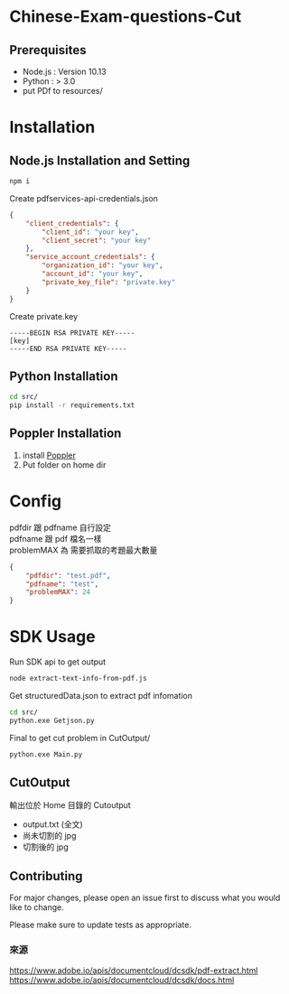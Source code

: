 # Chinese-Exam-questions-Cut
## Prerequisites
* Node.js : Version 10.13
* Python : > 3.0 
* put PDf to resources/
# Installation
## Node.js Installation and Setting
```bash
npm i
```
Create pdfservices-api-credentials.json
```json
{
    "client_credentials": {
        "client_id": "your key",
        "client_secret": "your key"
    },
    "service_account_credentials": {
        "organization_id": "your key",
        "account_id": "your key",
        "private_key_file": "private.key"
    }
}
```
Create private.key
```key
-----BEGIN RSA PRIVATE KEY-----
[key]
-----END RSA PRIVATE KEY-----

```
## Python Installation
```bash
cd src/
pip install -r requirements.txt
```
## Poppler Installation
1. install [Poppler](https://drive.google.com/drive/folders/1EzrEnqruuMJfL0I0hqCrPEnkXESl7MJk?usp=sharing)
2. Put folder on home dir
# Config
pdfdir 跟 pdfname 自行設定\
pdfname 跟 pdf 檔名一樣\
problemMAX 為 需要抓取的考題最大數量
```json
{
    "pdfdir": "test.pdf",
    "pdfname": "test",
    "problemMAX": 24 
}
```

# SDK Usage
Run SDK api to get output

```bash
node extract-text-info-from-pdf.js
```

Get structuredData.json to extract pdf infomation

```bash
cd src/
python.exe Getjson.py
```
Final to get cut problem in CutOutput/
```bash
python.exe Main.py
```
## CutOutput
輸出位於 Home 目錄的 Cutoutput 
* output.txt (全文)
* 尚未切割的 jpg
* 切割後的 jpg
## Contributing
For major changes, please open an issue first to discuss what you would like to change.

Please make sure to update tests as appropriate.
### 來源
https://www.adobe.io/apis/documentcloud/dcsdk/pdf-extract.html
https://www.adobe.io/apis/documentcloud/dcsdk/docs.html

